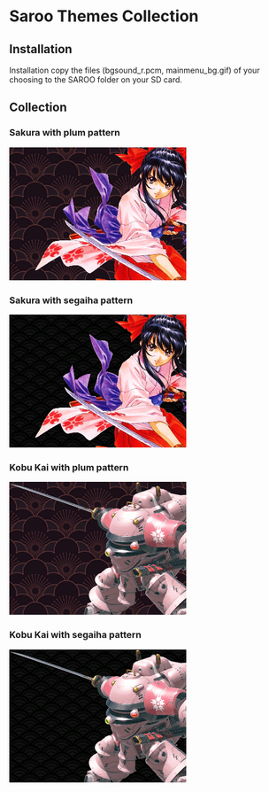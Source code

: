 # Saroo Themes Collection

## Installation
Installation copy the files (bgsound_r.pcm, mainmenu_bg.gif) of your choosing to the SAROO folder on your SD card.

## Collection

### Sakura with plum pattern
![sakura-plum](sakura-plum/mainmenu_bg.gif)

### Sakura with segaiha pattern
![sakura-segaiha](sakura-segaiha/mainmenu_bg.gif)

### Kobu Kai with plum pattern
![kobu-kai-plum](kobu-kai-plum/mainmenu_bg.gif)

### Kobu Kai with segaiha pattern
![kobu-kai-segaiha](kobu-kai-segaiha/mainmenu_bg.gif)


